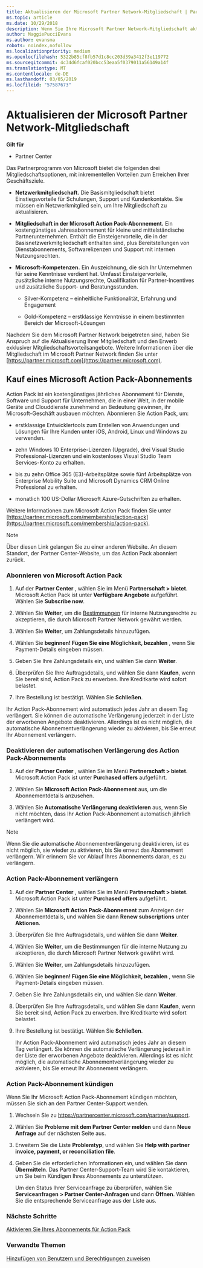 ```yaml
---
title: Aktualisieren der Microsoft Partner Network-Mitgliedschaft | Partner Center
ms.topic: article
ms.date: 10/29/2018
description: Wenn Sie Ihre Microsoft Partner Network-Mitgliedschaft aktualisieren, haben Sie Anspruch auf exklusive Mitgliedschaftsvorteile. Enthält Informationen zum Suchen und Kaufen verfügbarer Angebote.
author: MaggiePucciEvans
ms.author: evansma
robots: noindex,nofollow
ms.localizationpriority: medium
ms.openlocfilehash: 5322b85cf8fb57d1c8cc203d39a3412f3e119772
ms.sourcegitcommit: 4c34d6fcaf020bcc53eaa5f0379011a56149a14f
ms.translationtype: MT
ms.contentlocale: de-DE
ms.lasthandoff: 03/05/2019
ms.locfileid: "57587673"
---
```

# <a name="upgrade-your-microsoft-partner-network-membership"></a>Aktualisieren der Microsoft Partner Network-Mitgliedschaft

**Gilt für**

-  Partner Center

Das Partnerprogramm von Microsoft bietet die folgenden drei Mitgliedschaftsoptionen, mit inkrementellen Vorteilen zum Erreichen Ihrer Geschäftsziele.

- **Netzwerkmitgliedschaft.** Die Basismitgliedschaft bietet Einstiegsvorteile für Schulungen, Support und Kundenkontakte. Sie müssen ein Netzwerkmitglied sein, um Ihre Mitgliedschaft zu aktualisieren.

- **Mitgliedschaft in der Microsoft Action Pack-Abonnement.** Ein kostengünstiges Jahresabonnement für kleine und mittelständische Partnerunternehmen. Enthält die Einsteigervorteile, die in der Basisnetzwerkmitgliedschaft enthalten sind, plus Bereitstellungen von Dienstabonnements, Softwarelizenzen und Support mit internen Nutzungsrechten.

- **Microsoft-Kompetenzen.** Ein Auszeichnung, die sich Ihr Unternehmen für seine Kenntnisse verdient hat. Umfasst Einsteigervorteile, zusätzliche interne Nutzungsrechte, Qualifikation für Partner-Incentives und zusätzliche Support- und Beratungsstunden.

  - Silver-Kompetenz – einheitliche Funktionalität, Erfahrung und Engagement

  - Gold-Kompetenz – erstklassige Kenntnisse in einem bestimmten Bereich der Microsoft-Lösungen

Nachdem Sie dem Microsoft Partner Network beigetreten sind, haben Sie Anspruch auf die Aktualisierung Ihrer Mitgliedschaft und den Erwerb exklusiver Mitgliedschaftsvorteilsangebote. Weitere Informationen über die Mitgliedschaft im Microsoft Partner Network finden Sie unter [https://partner.microsoft.com](https://partner.microsoft.com).


## <a name="purchase-a-microsoft-action-pack-subscription"></a>Kauf eines Microsoft Action Pack-Abonnements

Action Pack ist ein kostengünstiges jährliches Abonnement für Dienste, Software und Support für Unternehmen, die in einer Welt, in der mobile Geräte und Clouddienste zunehmend an Bedeutung gewinnen, ihr Microsoft-Geschäft ausbauen möchten. Abonnieren Sie Action Pack, um:

- erstklassige Entwicklertools zum Erstellen von Anwendungen und Lösungen für Ihre Kunden unter iOS, Android, Linux und Windows zu verwenden. 

- zehn Windows 10 Enterprise-Lizenzen (Upgrade), drei Visual Studio Professional-Lizenzen und ein kostenloses Visual Studio Team Services-Konto zu erhalten. 

- bis zu zehn Office 365 (E3)-Arbeitsplätze sowie fünf Arbeitsplätze von Enterprise Mobility Suite und Microsoft Dynamics CRM Online Professional zu erhalten.

- monatlich 100 US-Dollar Microsoft Azure-Gutschriften zu erhalten.

Weitere Informationen zum Microsoft Action Pack finden Sie unter [https://partner.microsoft.com/membership/action-pack](https://partner.microsoft.com/membership/action-pack). 

> [!NOTE]  
> Über diesen Link gelangen Sie zu einer anderen Website. An diesem Standort, der Partner Center-Website, um das Action Pack abonniert zurück.


### <a name="subscribe-to-microsoft-action-pack"></a>Abonnieren von Microsoft Action Pack

1. Auf der **Partner Center** , wählen Sie im Menü **Partnerschaft > bietet**. Microsoft Action Pack ist unter **Verfügbare Angebote** aufgeführt. Wählen Sie **Subscribe now**. 

2. Wählen Sie **Weiter**, um die [Bestimmungen](https://go.microsoft.com/fwlink/?linkid=842232) für interne Nutzungsrechte zu akzeptieren, die durch Microsoft Partner Network gewährt werden.  

3. Wählen Sie **Weiter**, um Zahlungsdetails hinzuzufügen. 

4. Wählen Sie **beginnen! Fügen Sie eine Möglichkeit, bezahlen** , wenn Sie Payment-Details eingeben müssen. 

5. Geben Sie Ihre Zahlungsdetails ein, und wählen Sie dann **Weiter**.

6. Überprüfen Sie Ihre Auftragsdetails, und wählen Sie dann **Kaufen**, wenn Sie bereit sind, Action Pack zu erwerben. Ihre Kreditkarte wird sofort belastet.

7. Ihre Bestellung ist bestätigt. Wählen Sie **Schließen**.

Ihr Action Pack-Abonnement wird automatisch jedes Jahr an diesem Tag verlängert. Sie können die automatische Verlängerung jederzeit in der Liste der erworbenen Angebote deaktivieren. Allerdings ist es nicht möglich, die automatische Abonnementverlängerung wieder zu aktivieren, bis Sie erneut Ihr Abonnement verlängern. 

### <a name="turn-off-automatic-action-pack-subscription-renewal"></a>Deaktivieren der automatischen Verlängerung des Action Pack-Abonnements

1. Auf der **Partner Center** , wählen Sie im Menü **Partnerschaft > bietet**. Microsoft Action Pack ist unter **Purchased offers** aufgeführt.

2. Wählen Sie **Microsoft Action Pack-Abonnement** aus, um die Abonnementdetails anzusehen. 

3. Wählen Sie **Automatische Verlängerung deaktivieren** aus, wenn Sie nicht möchten, dass Ihr Action Pack-Abonnement automatisch jährlich verlängert wird. 

> [!NOTE]  
> Wenn Sie die automatische Abonnementverlängerung deaktivieren, ist es nicht möglich, sie wieder zu aktivieren, bis Sie erneut das Abonnement verlängern. Wir erinnern Sie vor Ablauf Ihres Abonnements daran, es zu verlängern.


### <a name="renew-your-action-pack-subscription"></a>Action Pack-Abonnement verlängern

1. Auf der **Partner Center** , wählen Sie im Menü **Partnerschaft > bietet**. Microsoft Action Pack ist unter **Purchased offers** aufgeführt.

2. Wählen Sie **Microsoft Action Pack-Abonnement** zum Anzeigen der Abonnementdetails, und wählen Sie dann **Renew subscriptions** unter **Aktionen**.  

3. Überprüfen Sie Ihre Auftragsdetails, und wählen Sie dann **Weiter**.

4. Wählen Sie **Weiter**, um die Bestimmungen für die interne Nutzung zu akzeptieren, die durch Microsoft Partner Network gewährt wird.  

5. Wählen Sie **Weiter**, um Zahlungsdetails hinzuzufügen. 

6. Wählen Sie **beginnen! Fügen Sie eine Möglichkeit, bezahlen** , wenn Sie Payment-Details eingeben müssen. 

7. Geben Sie Ihre Zahlungsdetails ein, und wählen Sie dann **Weiter**.

8. Überprüfen Sie Ihre Auftragsdetails, und wählen Sie dann **Kaufen**, wenn Sie bereit sind, Action Pack zu erwerben. Ihre Kreditkarte wird sofort belastet.

9. Ihre Bestellung ist bestätigt. Wählen Sie **Schließen**.

    Ihr Action Pack-Abonnement wird automatisch jedes Jahr an diesem Tag verlängert. Sie können die automatische Verlängerung jederzeit in der Liste der erworbenen Angebote deaktivieren. Allerdings ist es nicht möglich, die automatische Abonnementverlängerung wieder zu aktivieren, bis Sie erneut Ihr Abonnement verlängern. 


### <a name="cancel-your-action-pack-subscription"></a>Action Pack-Abonnement kündigen

Wenn Sie Ihr Microsoft Action Pack-Abonnement kündigen möchten, müssen Sie sich an den Partner Center-Support wenden.

1. Wechseln Sie zu https://partnercenter.microsoft.com/partner/support.

2. Wählen Sie **Probleme mit dem Partner Center melden** und dann **Neue Anfrage** auf der nächsten Seite aus.

3. Erweitern Sie die Liste **Problemtyp**, und wählen Sie **Help with partner invoice, payment, or reconciliation file**. 

4. Geben Sie die erforderlichen Informationen ein, und wählen Sie dann **Übermitteln**. Das Partner Center-Support-Team wird Sie kontaktieren, um Sie beim Kündigen Ihres Abonnements zu unterstützen.

    Um den Status Ihrer Serviceanfrage zu überprüfen, wählen Sie **Serviceanfragen > Partner Center-Anfragen** und dann **Öffnen**. Wählen Sie die entsprechende Serviceanfrage aus der Liste aus.  

 
### <a name="next-steps"></a>Nächste Schritte

[Aktivieren Sie Ihres Abonnements für Action Pack](manage-your-partner-network-benefits.md)


### <a name="related-topics"></a>Verwandte Themen

[Hinzufügen von Benutzern und Berechtigungen zuweisen](create-user-accounts-and-set-permissions.md)





